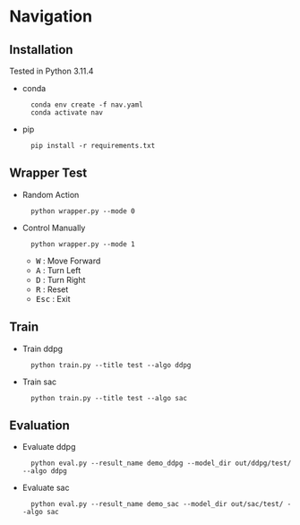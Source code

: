# Navigation

## Installation
Tested in Python 3.11.4

- conda

        conda env create -f nav.yaml
        conda activate nav

- pip

        pip install -r requirements.txt


## Wrapper Test

- Random Action

        python wrapper.py --mode 0

- Control Manually

        python wrapper.py --mode 1

    - <kbd>W</kbd> : Move Forward
    - <kbd>A</kbd> : Turn Left
    - <kbd>D</kbd> : Turn Right
    - <kbd>R</kbd> : Reset
    - <kbd>Esc</kbd> : Exit

## Train
- Train ddpg

        python train.py --title test --algo ddpg

- Train sac

        python train.py --title test --algo sac

## Evaluation

- Evaluate ddpg

        python eval.py --result_name demo_ddpg --model_dir out/ddpg/test/ --algo ddpg

- Evaluate sac

        python eval.py --result_name demo_sac --model_dir out/sac/test/ --algo sac
